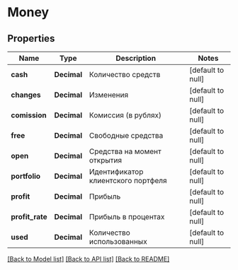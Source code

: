 # Money

## Properties
Name | Type | Description | Notes
------------ | ------------- | ------------- | -------------
**cash** | **Decimal** | Количество средств | [default to null]
**changes** | **Decimal** | Изменения | [default to null]
**comission** | **Decimal** | Комиссия (в рублях) | [default to null]
**free** | **Decimal** | Свободные средства | [default to null]
**open** | **Decimal** | Средства на момент открытия | [default to null]
**portfolio** | **Decimal** | Идентификатор клиентского портфеля | [default to null]
**profit** | **Decimal** | Прибыль | [default to null]
**profit_rate** | **Decimal** | Прибыль в процентах | [default to null]
**used** | **Decimal** | Количество использованных | [default to null]

[[Back to Model list]](../README.md#documentation-for-models) [[Back to API list]](../README.md#documentation-for-api-endpoints) [[Back to README]](../README.md)


